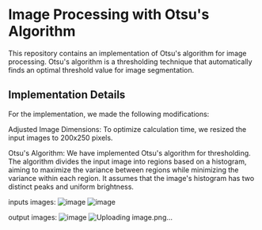 # Image Processing with Otsu's Algorithm
This repository contains an implementation of Otsu's algorithm for image processing. Otsu's algorithm is a thresholding technique that automatically finds an optimal threshold value for image segmentation.

## Implementation Details
For the implementation, we made the following modifications:

Adjusted Image Dimensions: To optimize calculation time, we resized the input images to 200x250 pixels.

Otsu's Algorithm: We have implemented Otsu's algorithm for thresholding. The algorithm divides the input image into regions based on a histogram, aiming to maximize the variance between regions while minimizing the variance within each region. It assumes that the image's histogram has two distinct peaks and uniform brightness.

inputs images:
![image](https://github.com/mohammadalire94/Implementation-of-otsu-algorithm/assets/103526640/a00b0b47-4b84-46c8-ad2a-cb218f32202b)
![image](https://github.com/mohammadalire94/Implementation-of-otsu-algorithm/assets/103526640/2b751d0b-0587-4197-b919-e0ce3f7fda9a)


output images:
![image](https://github.com/mohammadalire94/Implementation-of-otsu-algorithm/assets/103526640/43af6a31-73eb-4744-b614-e79f52424056)
![Uploading image.png…]()





